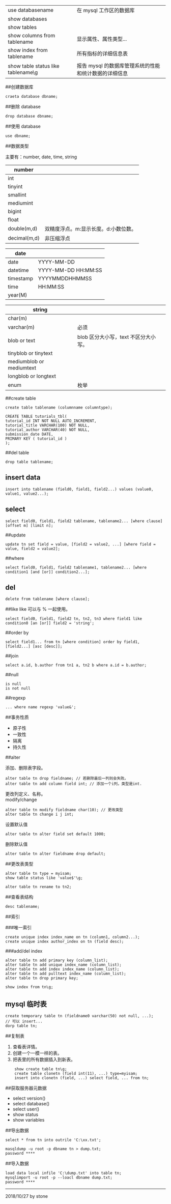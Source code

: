 |                                    |                                                       |
| ---------------------------------- | ----------------------------------------------------- |
| use databasename                   | 在 mysql 工作区的数据库                               |
| show databases                     |                                                       |
| show tables                        |                                                       |
| show columns from tablename        | 显示属性、属性类型...                                 |
| show index from tablename          | 所有指标的详细信息表                                  |
| show table status like tablename\g | 报告 mysql 的数据库管理系统的性能和统计数据的详细信息 |

##创建数据库

    craeta database dbname;

##删除 database

    drop database dbname;

##使用 database

    use dbname;

##数据类型

主要有：number, date, time, string

| number       |                                      |
| ------------ | ------------------------------------ |
| int          |                                      |
| tinyint      |                                      |
| smallint     |                                      |
| mediumint    |                                      |
| bigint       |                                      |
| float        |                                      |
| double(m,d)  | 双精度浮点。m:显示长度。d:小数位数。 |
| decimal(m,d) | 非压缩浮点                           |

| date      |                     |
| --------- | ------------------- |
| date      | YYYY-MM-DD          |
| datetime  | YYYY-MM-DD HH:MM:SS |
| timestamp | YYYYMMDDHHMMSS      |
| time      | HH:MM:SS            |
| year(M)   |                     |

| string                   |                                      |
| ------------------------ | ------------------------------------ |
| char(m)                  |                                      |
| varchar(m)               | 必须                                 |
| blob or text             | blob 区分大小写，text 不区分大小写。 |
| tinyblob or tinytext     |                                      |
| mediumblob or mediumtext |                                      |
| longblob or longtext     |                                      |
| enum                     | 枚举                                 |

##create table

    create table tablename (columnname columntype);

    CREATE TABLE tutorials_tbl(
    tutorial_id INT NOT NULL AUTO_INCREMENT,
    tutorial_title VARCHAR(100) NOT NULL,
    tutorial_author VARCHAR(40) NOT NULL,
    submission_date DATE,
    PRIMARY KEY ( tutorial_id )
    );

##del table

    drop table tablename;

## insert data

    insert into tablename (field0, field1, field2...) values (value0, value1, value2...);

## select

    select field0, field1, field2 tablename, tablename2... [where clause] [offset m] [limit n];

##update

    update tn set field = value, [field2 = value2, ...] [where field = value, field2 = value2];

##where

    select field0, field1, field2 tablename1, tablename2... [where condition1 [and [or]] condition2...];

## del

    delete from tablename [where clause];

##like
like 可以与 % 一起使用。

    select field0, field1, field2 tn, tn2, tn3 where field1 like condition0 [an [or]] field2 = 'string';

##order by

    select field1... from tn [where condition] order by field1, [field2...] [asc [desc]];

##join

    select a.id, b.author from tn1 a, tn2 b where a.id = b.author;

##null

    is null
    is not null

##regexp

    ... where name regexp 'value&';

##事务性质

- 原子性
- 一致性
- 隔离
- 持久性

##alter

添加、删除表字段。

    alter table tn drop fieldname; // 若删除最后一列则会失败。
    alter table tn add column field int; // 添加一个i列，类型是int.

更改列定义、名称。  
modify/change

    alter table tn modify fieldname char(10); // 更改类型
    alter table tn change i j int;

设置默认值

    alter table tn alter field set default 1000;

删除默认值

    alter table tn alter fieldname drop default;

##更改表类型

    alter table tn type = myisam;
    show table status like 'value$'\g;

    alter table tn rename to tn2;

##查看表结构

    desc tablename;

##索引

###唯一索引

    create unique index index_name on tn (column1, column2...);
    create unique index author_index on tn (field desc);

###add/del index

    alter table tn add primary key (column_list);
    alter table tn add unique index_name (column_list);
    alter table tn add index index_name (column_list);
    alter table tn add pulltext index_name (column_list);
    alter table tn drop primary key;

    show index from tn\g;

## mysql 临时表

    create temporary table tn (fieldname0 varchar(50) not null, ...);
    // 可以 insert...
    dorp table tn;

##复制表

1. 查看表详情。
2. 创建一个一模一样的表。
3. 把表里的所有数据插入到新表。

```
    show create table tn\g;
    create table clonetn (field int(11), ...) type=myisam;
    insert into clonetn (field, ...) select field, ... from tn;
```

##获取服务器元数据

- select version()
- select database()
- select user()
- show status
- show variables

##导出数据

    select * from tn into outrile 'C:\xx.txt';

    masqldump -u root -p dbname tn > dump.txt;
    password ****

##导入数据

    load data local infile 'C:\dump.txt' into table tn;
    mysqlimport -u root -p --loacl dbname dump.txt;
    password ****

---

2018/10/27 by stone
